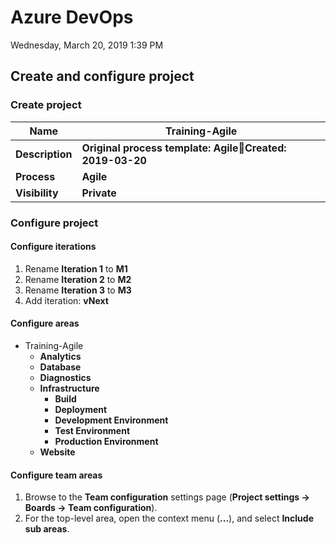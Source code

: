 ﻿# Azure DevOps

Wednesday, March 20, 2019
1:39 PM

## Create and configure project

### Create project

| **Name**        | **Training-Agile**                                       |
| --------------- | -------------------------------------------------------- |
| **Description** | **Original process template: AgileCreated: 2019-03-20** |
| **Process**     | **Agile**                                                |
| **Visibility**  | **Private**                                              |

### Configure project

#### Configure iterations

1. Rename **Iteration 1** to **M1**
2. Rename **Iteration 2** to **M2**
3. Rename **Iteration 3** to **M3**
4. Add iteration: **vNext**

#### Configure areas

- Training-Agile
  - **Analytics**
  - **Database**
  - **Diagnostics**
  - **Infrastructure**
    - **Build**
    - **Deployment**
    - **Development Environment**
    - **Test Environment**
    - **Production Environment**
  - **Website**

#### Configure team areas

1. Browse to the **Team configuration** settings page (**Project settings → Boards → Team configuration**).
2. For the top-level area, open the context menu (**...**), and select **Include sub areas**.
